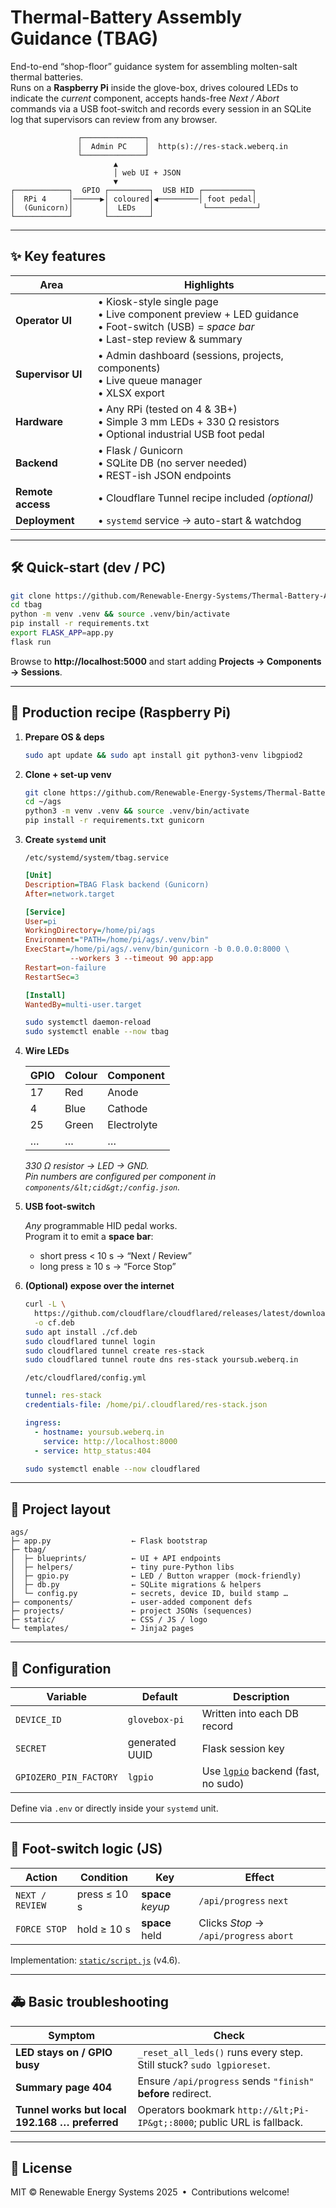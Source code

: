 # Thermal-Battery Assembly Guidance (**TBAG**)

End-to-end “shop-floor” guidance system for assembling molten-salt
thermal batteries.  
Runs on a **Raspberry Pi** inside the glove-box, drives coloured LEDs to
indicate the *current* component, accepts hands-free *Next / Abort*
commands via a USB foot-switch and records every session in an SQLite
log that supervisors can review from any browser.

```
               ┌──────────────┐
               │  Admin PC    │  http(s)://res-stack.weberq.in
               └──────────────┘
                       ▲
                       │ web UI + JSON
                       ▼
┌────────────┐  GPIO ┌─────────┐  USB HID ┌───────────┐
│  RPi 4     │──────▶│ coloured│◀─────────│ foot pedal│
│  (Gunicorn)│       │  LEDs   │           └───────────┘
└────────────┘       └─────────┘
```

---

## ✨  Key features
| Area | Highlights |
|------|------------|
| **Operator UI** | • Kiosk-style single page<br>• Live component preview + LED guidance<br>• Foot-switch (USB) = *space bar*<br>• Last-step review & summary |
| **Supervisor UI** | • Admin dashboard (sessions, projects, components)<br>• Live queue manager<br>• XLSX export |
| **Hardware** | • Any RPi (tested on 4 & 3B+)<br>• Simple 3 mm LEDs + 330 Ω resistors<br>• Optional industrial USB foot pedal |
| **Backend** | • Flask / Gunicorn<br>• SQLite DB (no server needed)<br>• REST-ish JSON endpoints |
| **Remote access** | • Cloudflare Tunnel recipe included *(optional)* |
| **Deployment** | • `systemd` service → auto-start & watchdog |

---

## 🛠️  Quick-start (dev / PC)

```bash
git clone https://github.com/Renewable-Energy-Systems/Thermal-Battery-Assembly-Guidance.git tbag
cd tbag
python -m venv .venv && source .venv/bin/activate
pip install -r requirements.txt
export FLASK_APP=app.py
flask run
```

Browse to **http://localhost:5000** and start adding
**Projects → Components → Sessions**.

---

## 🐙  Production recipe (Raspberry Pi)

1. **Prepare OS & deps**

   ```bash
   sudo apt update && sudo apt install git python3-venv libgpiod2
   ```

2. **Clone + set-up venv**

   ```bash
   git clone https://github.com/Renewable-Energy-Systems/Thermal-Battery-Assembly-Guidance.git ~/ags
   cd ~/ags
   python3 -m venv .venv && source .venv/bin/activate
   pip install -r requirements.txt gunicorn
   ```

3. **Create `systemd` unit**

   `/etc/systemd/system/tbag.service`

   ```ini
   [Unit]
   Description=TBAG Flask backend (Gunicorn)
   After=network.target

   [Service]
   User=pi
   WorkingDirectory=/home/pi/ags
   Environment="PATH=/home/pi/ags/.venv/bin"
   ExecStart=/home/pi/ags/.venv/bin/gunicorn -b 0.0.0.0:8000 \
             --workers 3 --timeout 90 app:app
   Restart=on-failure
   RestartSec=3

   [Install]
   WantedBy=multi-user.target
   ```

   ```bash
   sudo systemctl daemon-reload
   sudo systemctl enable --now tbag
   ```

4. **Wire LEDs**

   | GPIO | Colour | Component |
   |------|--------|-----------|
   | 17   | Red    | Anode     |
   |  4   | Blue   | Cathode   |
   | 25   | Green  | Electrolyte |
   | …    | …      | …         |

   *330 Ω resistor → LED → GND.  
   Pin numbers are configured per component in
   `components/&lt;cid&gt;/config.json`.*

5. **USB foot-switch**

   *Any* programmable HID pedal works.  
   Program it to emit a **space bar**:

   * short press &lt; 10 s → “Next / Review”  
   * long  press ≥ 10 s → “Force Stop”

6. **(Optional) expose over the internet**

   ```bash
   curl -L \
     https://github.com/cloudflare/cloudflared/releases/latest/download/cloudflared-linux-arm64.deb \
     -o cf.deb
   sudo apt install ./cf.deb
   sudo cloudflared tunnel login
   sudo cloudflared tunnel create res-stack
   sudo cloudflared tunnel route dns res-stack yoursub.weberq.in
   ```

   `/etc/cloudflared/config.yml`

   ```yaml
   tunnel: res-stack
   credentials-file: /home/pi/.cloudflared/res-stack.json

   ingress:
     - hostname: yoursub.weberq.in
       service: http://localhost:8000
     - service: http_status:404
   ```

   ```bash
   sudo systemctl enable --now cloudflared
   ```

---

## 📂  Project layout

```
ags/
├─ app.py                  ← Flask bootstrap
├─ tbag/
│  ├─ blueprints/          ← UI + API endpoints
│  ├─ helpers/             ← tiny pure-Python libs
│  ├─ gpio.py              ← LED / Button wrapper (mock-friendly)
│  ├─ db.py                ← SQLite migrations & helpers
│  └─ config.py            ← secrets, device ID, build stamp …
├─ components/             ← user-added component defs
├─ projects/               ← project JSONs (sequences)
├─ static/                 ← CSS / JS / logo
└─ templates/              ← Jinja2 pages
```

---

## 🔧  Configuration

| Variable | Default | Description |
|----------|---------|-------------|
| `DEVICE_ID` | `glovebox-pi` | Written into each DB record |
| `SECRET`    | generated UUID | Flask session key |
| `GPIOZERO_PIN_FACTORY` | `lgpio` | Use [`lgpio`](https://github.com/gpiozero/lgpio) backend (fast, no sudo) |

Define via `.env` or directly inside your `systemd` unit.

---

## 👟  Foot-switch logic (JS)

| Action | Condition | Key | Effect |
|--------|-----------|-----|--------|
| `NEXT / REVIEW` | press ≤ 10 s | **space** *keyup* | `/api/progress` `next` |
| `FORCE STOP`    | hold ≥ 10 s | **space** held   | Clicks *Stop* → `/api/progress` `abort` |

Implementation: [`static/script.js`](static/script.js) (v4.6).

---

## 🚑  Basic troubleshooting

| Symptom | Check |
|---------|-------|
| **LED stays on / GPIO busy** | `_reset_all_leds()` runs every step. Still stuck? `sudo lgpioreset`. |
| **Summary page 404** | Ensure `/api/progress` sends `"finish"` **before** redirect. |
| **Tunnel works but local 192.168 … preferred** | Operators bookmark `http://&lt;Pi-IP&gt;:8000`; public URL is fallback. |

---

## 📜  License

MIT © Renewable Energy Systems 2025 • Contributions welcome!